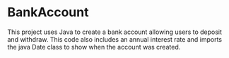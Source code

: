 # BankAccount
This project uses Java to create a bank account allowing users to deposit and withdraw. This code also includes an annual interest rate and imports the java Date class to show when the account was created.
